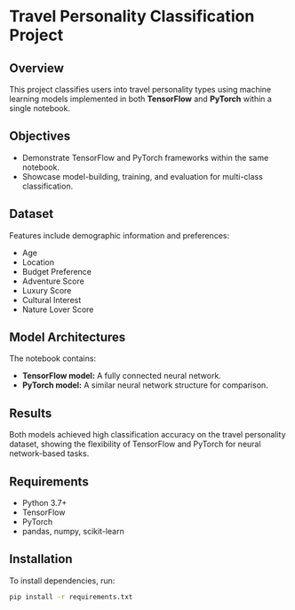 # Travel Personality Classification Project

## Overview
This project classifies users into travel personality types using machine learning models implemented in both **TensorFlow** and **PyTorch** within a single notebook.

## Objectives
- Demonstrate TensorFlow and PyTorch frameworks within the same notebook.
- Showcase model-building, training, and evaluation for multi-class classification.

## Dataset
Features include demographic information and preferences:
- Age
- Location
- Budget Preference
- Adventure Score
- Luxury Score
- Cultural Interest
- Nature Lover Score

## Model Architectures
The notebook contains:
- **TensorFlow model:** A fully connected neural network.
- **PyTorch model:** A similar neural network structure for comparison.

## Results
Both models achieved high classification accuracy on the travel personality dataset, showing the flexibility of TensorFlow and PyTorch for neural network-based tasks.

## Requirements
- Python 3.7+
- TensorFlow
- PyTorch
- pandas, numpy, scikit-learn

## Installation
To install dependencies, run:
```bash
pip install -r requirements.txt
